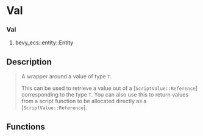 # Val<Entity>

### Val

1. bevy\_ecs::entity::Entity

## Description

>  A wrapper around a value of type `T`.
> 
>  This can be used to retrieve a value out of a [`ScriptValue::Reference`] corresponding to the type `T`.
>  You can also use this to return values from a script function to be allocated directly as a [`ScriptValue::Reference`].

## Functions

